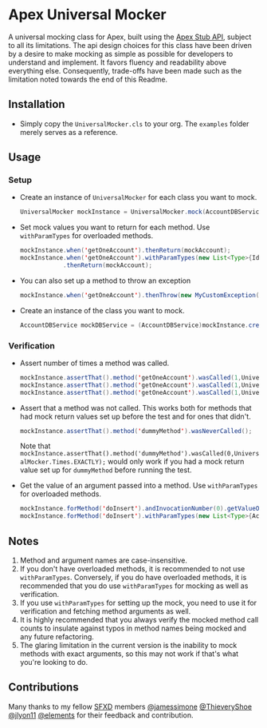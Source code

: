 # Apex Universal Mocker

A universal mocking class for Apex, built using the [Apex Stub API](https://developer.salesforce.com/docs/atlas.en-us.apexcode.meta/apexcode/apex_testing_stub_api.htm), subject to all its limitations. The api design choices for this class have been driven by a desire to make mocking as simple as possible for developers to understand and implement. It favors fluency and readability above everything else. Consequently, trade-offs have been made such as the limitation noted towards the end of this Readme. 

## Installation

- Simply copy the `UniversalMocker.cls` to your org. The `examples` folder merely serves as a reference.

## Usage

### Setup

- Create an instance of `UniversalMocker` for each class you want to mock.

  ```java
  UniversalMocker mockInstance = UniversalMocker.mock(AccountDBService.class);
  ```

- Set mock values you want to return for each method. Use `withParamTypes` for overloaded methods.

  ```java
  mockInstance.when('getOneAccount').thenReturn(mockAccount);
  mockInstance.when('getOneAccount').withParamTypes(new List<Type>{Id.class})
              .thenReturn(mockAccount);
  ```

- You can also set up a method to throw an exception

  ```java
  mockInstance.when('getOneAccount').thenThrow(new MyCustomException());
  ```

- Create an instance of the class you want to mock.

  ```java
  AccountDBService mockDBService = (AccountDBService)mockInstance.createStub();
  ```

### Verification

- Assert number of times a method was called.

  ```java
  mockInstance.assertThat().method('getOneAccount').wasCalled(1,UniversalMocker.Times.EXACTLY);
  mockInstance.assertThat().method('getOneAccount').wasCalled(1,UniversalMocker.Times.OR_MORE);
  mockInstance.assertThat().method('getOneAccount').wasCalled(1,UniversalMocker.Times.OR_LESS);
  ```

- Assert that a method was not called. This works both for methods that had mock return values set up before the test 
  and for ones that didn't.

  ```java
  mockInstance.assertThat().method('dummyMethod').wasNeverCalled();
  ```

  Note that `mockInstance.assertThat().method('dummyMethod').wasCalled(0,UniversalMocker.Times.EXACTLY);` would only 
  work if you had a mock return value set up for `dummyMethod` before running the test.

- Get the value of an argument passed into a method. Use `withParamTypes` for overloaded methods.

  ```java
  mockInstance.forMethod('doInsert').andInvocationNumber(0).getValueOf('acct');
  mockInstance.forMethod('doInsert').withParamTypes(new List<Type>{Account.class}).andInvocationNumber(0).getValueOf('acct');
  ```

## Notes

1. Method and argument names are case-insensitive.
2. If you don't have overloaded methods, it is recommended to not use `withParamTypes`. Conversely, if you do have overloaded methods,
   it is recommended that you do use `withParamTypes` for mocking as well as verification.
3. If you use `withParamTypes` for setting up the mock, you need to use it for verification and fetching method arguments as well.
4. It is highly recommended that you always verify the mocked method call counts to insulate against typos in method names being mocked and any future refactoring.
5. The glaring limitation in the current version is the inability to mock methods with exact arguments, so this may not work if that's what you're looking to do.

## Contributions

Many thanks to my fellow [SFXD](https://sfxd.github.io/) members [@jamessimone](https://github.com/jamessimone) [@ThieveryShoe](https://github.com/Thieveryshoe) [@jlyon11](https://github.com/jlyon87) [@elements](https://github.com/elements) for their feedback and contribution.
